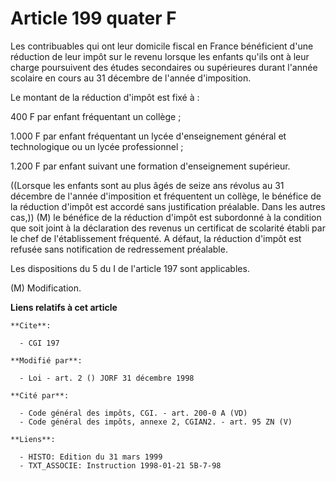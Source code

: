# Article 199 quater F

Les contribuables qui ont leur domicile fiscal en France bénéficient d'une réduction de leur impôt sur le revenu lorsque les
enfants qu'ils ont à leur charge poursuivent des études secondaires ou supérieures durant l'année scolaire en cours au 31
décembre de l'année d'imposition.

Le montant de la réduction d'impôt est fixé à :

400 F par enfant fréquentant un collège ;

1.000 F par enfant fréquentant un lycée d'enseignement général et technologique ou un lycée professionnel ;

1.200 F par enfant suivant une formation d'enseignement supérieur.

((Lorsque les enfants sont au plus âgés de seize ans révolus au 31 décembre de l'année d'imposition et fréquentent un
collège, le bénéfice de la réduction d'impôt est accordé sans justification préalable. Dans les autres cas,)) (M) le bénéfice
de la réduction d'impôt est subordonné à la condition que soit joint à la déclaration des revenus un certificat de scolarité
établi par le chef de l'établissement fréquenté. A défaut, la réduction d'impôt est refusée sans notification de redressement
préalable.

Les dispositions du 5 du I de l'article 197 sont applicables.

(M) Modification.

**Liens relatifs à cet article**

	**Cite**:

	  - CGI 197

	**Modifié par**:

	  - Loi - art. 2 () JORF 31 décembre 1998

	**Cité par**:

	  - Code général des impôts, CGI. - art. 200-0 A (VD)
	  - Code général des impôts, annexe 2, CGIAN2. - art. 95 ZN (V)

	**Liens**:

	  - HISTO: Edition du 31 mars 1999
	  - TXT_ASSOCIE: Instruction 1998-01-21 5B-7-98
